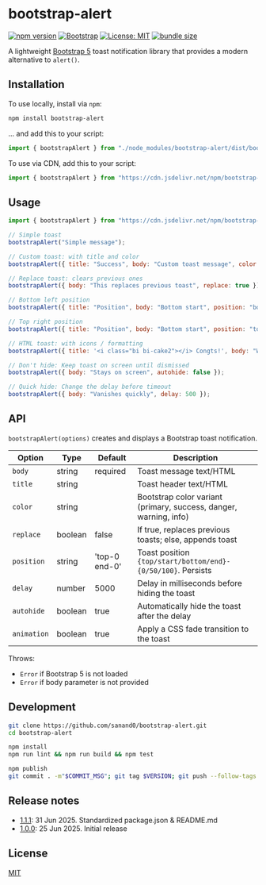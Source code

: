 # bootstrap-alert

[![npm version](https://img.shields.io/npm/v/bootstrap-alert.svg)](https://www.npmjs.com/package/bootstrap-alert)
[![Bootstrap](https://img.shields.io/badge/Framework-Bootstrap%205-7952b3)](https://getbootstrap.com/)
[![License: MIT](https://img.shields.io/badge/License-MIT-yellow.svg)](https://opensource.org/licenses/MIT)
[![bundle size](https://img.shields.io/bundlephobia/minzip/bootstrap-alert)](https://bundlephobia.com/package/bootstrap-alert)

A lightweight [Bootstrap 5](https://getbootstrap.com/docs/5.3/) toast notification library that provides a modern alternative to `alert()`.

## Installation

To use locally, install via `npm`:

```bash
npm install bootstrap-alert
```

... and add this to your script:

```js
import { bootstrapAlert } from "./node_modules/bootstrap-alert/dist/bootstrap-alert.js";
```

To use via CDN, add this to your script:

```js
import { bootstrapAlert } from "https://cdn.jsdelivr.net/npm/bootstrap-alert@1";
```

## Usage

```js
import { bootstrapAlert } from "https://cdn.jsdelivr.net/npm/bootstrap-alert@1";

// Simple toast
bootstrapAlert("Simple message");

// Custom toast: with title and color
bootstrapAlert({ title: "Success", body: "Custom toast message", color: "success" });

// Replace toast: clears previous ones
bootstrapAlert({ body: "This replaces previous toast", replace: true });

// Bottom left position
bootstrapAlert({ title: "Position", body: "Bottom start", position: "bottom-0 start-0" });

// Top right position
bootstrapAlert({ title: "Position", body: "Bottom start", position: "top-0 end-0" });

// HTML toast: with icons / formatting
bootstrapAlert({ title: '<i class="bi bi-cake2"></i> Congts!', body: "Well <u>done</u>!" });

// Don't hide: Keep toast on screen until dismissed
bootstrapAlert({ body: "Stays on screen", autohide: false });

// Quick hide: Change the delay before timeout
bootstrapAlert({ body: "Vanishes quickly", delay: 500 });
```

[](bootstrap-alert.html ":include")

## API

`bootstrapAlert(options)` creates and displays a Bootstrap toast notification.

| Option      | Type    | Default       | Description                                                       |
| ----------- | ------- | ------------- | ----------------------------------------------------------------- |
| `body`      | string  | required      | Toast message text/HTML                                           |
| `title`     | string  |               | Toast header text/HTML                                            |
| `color`     | string  |               | Bootstrap color variant (primary, success, danger, warning, info) |
| `replace`   | boolean | false         | If true, replaces previous toasts; else, appends toast            |
| `position`  | string  | 'top-0 end-0' | Toast position `{top/start/bottom/end}-{0/50/100}`. Persists      |
| `delay`     | number  | 5000          | Delay in milliseconds before hiding the toast                     |
| `autohide`  | boolean | true          | Automatically hide the toast after the delay                      |
| `animation` | boolean | true          | Apply a CSS fade transition to the toast                          |

Throws:

- `Error` if Bootstrap 5 is not loaded
- `Error` if body parameter is not provided

## Development

```bash
git clone https://github.com/sanand0/bootstrap-alert.git
cd bootstrap-alert

npm install
npm run lint && npm run build && npm test

npm publish
git commit . -m"$COMMIT_MSG"; git tag $VERSION; git push --follow-tags
```

## Release notes

- [1.1.1](https://npmjs.com/package/bootstrap-alert/v/1.1.1): 31 Jun 2025. Standardized package.json & README.md
- [1.0.0](https://npmjs.com/package/bootstrap-alert/v/1.0.0): 25 Jun 2025. Initial release

## License

[MIT](LICENSE)
